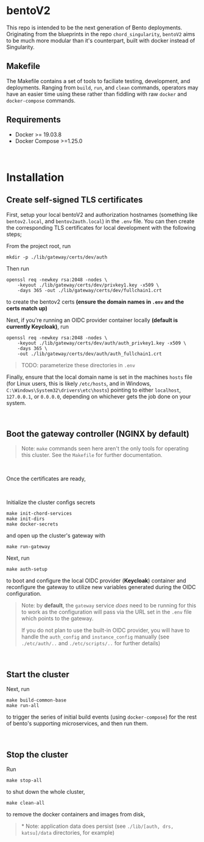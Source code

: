 # bentoV2
This repo is intended to be the next generation of Bento deployments.
Originating from the blueprints in the repo `chord_singularity`, `bentoV2` aims to be much more modular than it's counterpart, built with docker instead of Singularity.

## Makefile
The Makefile contains a set of tools to faciliate testing, development, and deployments. Ranging from `build`, `run`, and `clean` commands, operators may have an easier time using these rather than fiddling with raw `docker` and `docker-compose` commands.

## Requirements
- Docker >= 19.03.8
- Docker Compose >=1.25.0

<br/>

# Installation
## Create self-signed TLS certificates
First, setup your local bentoV2 and authorization hostnames (something like `bentov2.local`, and `bentov2auth.local`) in the `.env` file. You can then create the corresponding TLS certificates for local development with the following steps;

From the project root, run 
```
mkdir -p ./lib/gateway/certs/dev/auth
```

Then run 
```
openssl req -newkey rsa:2048 -nodes \
    -keyout ./lib/gateway/certs/dev/privkey1.key -x509 \
    -days 365 -out ./lib/gateway/certs/dev/fullchain1.crt
```
to create the bentov2 certs **(ensure the domain names in `.env` and the certs match up)**

Next, if you're running an OIDC provider container locally <b>(default is currently Keycloak)</b>, run 
```
openssl req -newkey rsa:2048 -nodes \
    -keyout ./lib/gateway/certs/dev/auth/auth_privkey1.key -x509 \
    -days 365 \
    -out ./lib/gateway/certs/dev/auth/auth_fullchain1.crt
```

> TODO: parameterize these directories in `.env`

Finally, ensure that the local domain name is set in the machines `hosts` file (for Linux users, this is likely `/etc/hosts`, and in Windows, `C:\Windows\System32\drivers\etc\hosts`) pointing to either `localhost`, `127.0.0.1`, or `0.0.0.0`, depending on whichever gets the job done on your system.

<br/>

## Boot the gateway controller (<b>NGINX</b> by default)

> Note: `make` commands seen here aren't the only tools for operating this cluster. See the `Makefile` for further documentation.

<br/>

Once the certificates are ready, 

<br/>

Initialize the cluster configs secrets

```
make init-chord-services
make init-dirs
make docker-secrets
```
and open up the cluster's gateway with
```
make run-gateway
```

Next, run

```
make auth-setup
```

to boot and configure the local OIDC provider (<b>Keycloak</b>) container and reconfigure the gateway to utilize new variables generated during the OIDC configuration.

> Note: by <b>default</b>, the `gateway` service *does* need to be running for this to work as the configuration will pass via the URL set in the `.env` file which points to the gateway. 
>
> If you do not plan to use the built-in OIDC provider, you will have to handle the `auth_config` and `instance_config` manually (see `./etc/auth/..` and `./etc/scripts/..` for further details)

<br />

## Start the cluster
Next, run

```
make build-common-base
make run-all
```

to trigger the series of initial build events (using `docker-compose`) for the rest of bento's supporting microservices, and then run them.

<br />

## Stop the cluster
Run

```
make stop-all
```

to shut down the whole cluster,

```
make clean-all
```
to remove the docker containers and images from disk,

> \* Note: application data does persist (see `./lib/[auth, drs, katsu]/data` directories, for example)

